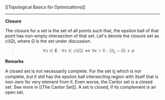 [[Topological Basics for Optimizations]]

----
**Closure**

The closure for a set is the set of all points such that, the epsilon ball of that point has non-empty intersection of that set. Let's denote the closure set as $\text{cl}(Q)$, where $Q$ is the set under discussion. 

> $$
> \forall x \in \mathbf{E}: \forall x \in \text{cl}(Q) \iff 
> \forall \epsilon > 0: (\mathbb{B}_\epsilon \cap Q) \neq \emptyset
> $$

**Remarks**

A closed set is not necessarily complete. For the set $\mathbb{Q}$ which is not complete, but it still has the epsilon ball intersecting region with itself that is non-zero for very element from it. Even worse, the Cantor set is a closed set. See more in [[The Cantor Set]]. A set is closed, if its complement is an open set. 
